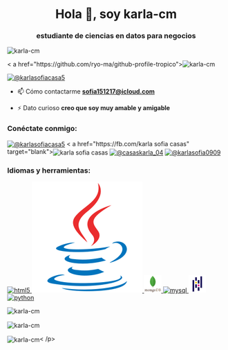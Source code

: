 
<h1 align="center">Hola 👋, soy karla-cm</h1>
<h3 align="center">estudiante de ciencias en datos para negocios</h3>

<p align="left"> <img src="https://komarev.com/ghpvc/?username=karla-cm&label=Profile%20views&color=0e75b6&style=flat" alt="karla-cm" /> </p>

<p align="left"> < a href="https://github.com/ryo-ma/github-profile-tropico"><img src="https://github-profile-tropico.vercel.app/?username=karla-cm" alt ="karla-cm" /></a> </p>

<p align="left"> <a href="https://twitter.com/@karlasofiacasa5" target="blank"><img src= "https://img.shields.io/twitter/follow/@karlasofiacasa5?logo=twitter&style=for-the-badge" alt="@karlasofiacasa5" /></a> </p>

- 📫 Cómo contactarme **sofia151217@icloud.com**

- ⚡ Dato curioso **creo que soy muy amable y amigable**

<h3 align="left">Conéctate conmigo:</h3>
<p align="left">
<a href="https://twitter.com/@karlasofiacasa5" target="blank"><img align="center" src="https://raw.githubusercontent.com/rahuldkjain/github-profile-readme-generator/ master/src/images/icons/Social/twitter.svg" alt="@karlasofiacasa5" height="30" width="40" /></a> <
a href="https://fb.com/karla sofia casas" target="blank"><img align="center" src="https://raw.githubusercontent.com/rahuldkjain/github-profile-readme-generator/master/src/images/icons/Social/facebook .svg" alt="karla sofia casas" height="30" width="40" /></a>
<a href="https://instagram.com/@casaskarla_04" target="blank"><img align="center" src="https://raw.githubusercontent.com/rahuldkjain/github-profile-readme-generator/master/src/images/icons/Social/instagram.svg" alt="@casaskarla_04" height= "30" ancho="40" /></a>
<a href="https://www.youtube.com/c/@karlasofia0909" target="blank"><img align="center" src=" https://raw.githubusercontent.com/rahuldkjain/github-profile-readme-generator/master/src/images/icons/Social/youtube.svg" alt="@karlasofia0909" height="30" width="40" /></a>
</p>

<h3 align="left">Idiomas y herramientas:</h3>
<p align="left"> <a href="https://www.w3.org/html/" target="_blank" rel="noreferrer"> <img src="https://raw.githubusercontent. com/devicons/devicon/master/icons/html5/html5-original-wordmark.svg" alt="html5" width="40" height="40"/> </a> <a href="https:// www.java.com" target="_blank" rel="noreferrer"> <img src="https://raw.githubusercontent.com/devicons/devicon/master/icons/java/java-original.svg" alt= "java" ancho="40" alto="40"/> </a> <a href="https://www.mongodb.com/" target="_blank" rel="noreferrer"> <img src= "https://raw.githubusercontent.com/devicons/devicon/master/icons/mongodb/mongodb-original-wordmark.svg" alt="mongodb" width="40" height="40"/> </a> <a href="https://www.mysql.com/" target="_blank" rel="noreferrer"> <img src="https://raw.githubusercontent.com/devicons/devicon/master/icons/ mysql/mysql-original-wordmark.svg" alt="mysql" width="40" height="40"/> </a> <a href="https://pandas.pydata.org/" target=" _blank" rel="noreferrer"> <img src="https://raw.githubusercontent.com/devicons/devicon/2ae2a900d2f041da66e950e4d48052658d850630/icons/pandas/pandas-original.svg" alt="pandas" width="40" height ="40"/> </a> <a href="https://www.python.org" target="_blank" rel="noreferrer"> <img src="https://raw.githubusercontent.com /devicons/devicon/master/icons/python/python-original.svg" alt="python" width="40" height="40"/> </a> </p> <p>

<img align=" izquierda" src="https://github-readme-stats.vercel.app/api/top-langs?username=karla-cm&show_icons=true&locale=en&layout=compact" alt="karla-cm" /></p>

<p><img align="center" src="https://github-readme-stats.vercel.app/api?username=karla-cm&show_icons=true&locale=en" alt="karla-cm" /> </p>

<p><img align="center" src="https://github-readme-streak-stats.herokuapp.com/?user=karla-cm&" alt="karla-cm" />< /p>

